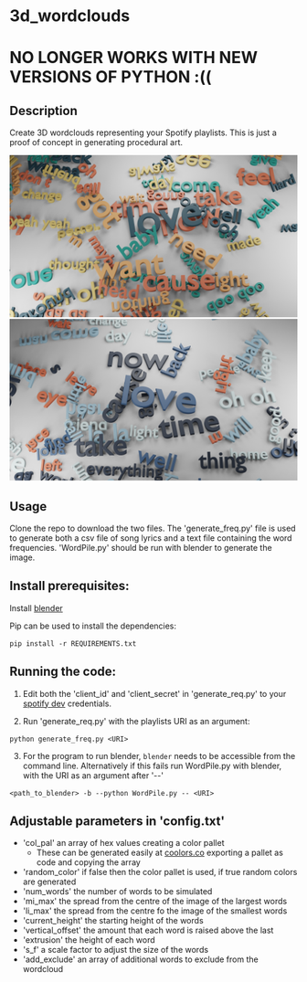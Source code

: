 ﻿# 3d_wordclouds
 
# NO LONGER WORKS WITH NEW VERSIONS OF PYTHON :((

Description
-----
Create 3D wordclouds representing your Spotify playlists. This is just a proof of concept in generating procedural art. 

![example1](./example1.png)
![example2](./example2.png)

Usage
----

Clone the repo to download the two files. The 'generate_freq.py' file is used to generate both a csv file of song lyrics and a text file containing the word frequencies. 'WordPile.py' should be run with blender to generate the image. 

Install prerequisites:
---
Install [blender](https://www.blender.org/)

Pip can be used to install the dependencies:

````
pip install -r REQUIREMENTS.txt
````

Running the code:
---

1. Edit both the 'client_id' and 'client_secret' in 'generate_req.py' to your [spotify dev](https://developer.spotify.com/dashboard/) credentials.

2. Run 'generate_req.py' with the playlists URI as an argument:

````
python generate_freq.py <URI>
````
  
3. For the program to run blender, `blender` needs to be accessible from the command line. Alternatively if this fails run WordPile.py with blender, with the URI as an argument after '--'

````
<path_to_blender> -b --python WordPile.py -- <URI>
````


  
Adjustable parameters in 'config.txt'
-----

 - 'col_pal' an array of hex values creating a color pallet
   - These can be generated easily at [coolors.co](https://coolors.co/palettes/trending) exporting a pallet as code and copying the array
 - 'random_color' if false then the color pallet is used, if true random colors are generated
 - 'num_words' the number of words to be simulated
 - 'mi_max' the spread from the centre of the image of the largest words
 - 'li_max' the spread from the centre fo the image of the smallest words
 - 'current_height' the starting height of the words
 - 'vertical_offset' the amount that each word is raised above the last
 - 'extrusion' the height of each word
 - 's_f' a scale factor to adjust the size of the words
 - 'add_exclude' an array of additional words to exclude from the wordcloud
